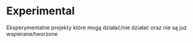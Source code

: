 # Experimental
Eksperymentalne projekty które mogą działać/nie działać oraz nie są już wspierane/tworzone
